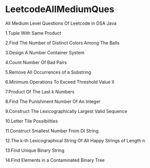 # LeetcodeAllMediumQues
All Medium Level Questions Of Leetcode in DSA Java

1.Tuple With Same Product

2.Find The Number of Distinct Colors Among The Balls

3.Design A Number Container System

4.Count Number Of Bad Pairs

5.Remove All Occurrences of a Substring

6.Minimum Operations To Exceed Threshold Value II

7.Product Of The Last k Numbers

8.Find The Punishment Number Of An Integer

9.Construct The Lexicographically Largest Valid Sequence

10.Letter Tile Possibilities

11.Construct Smallest Number From DI String

12.The k-th Lexicographical String Of All Happy Strings of Length n

13.Find Unique Binary String

14.Find Elements in a Contaminated Binary Tree
